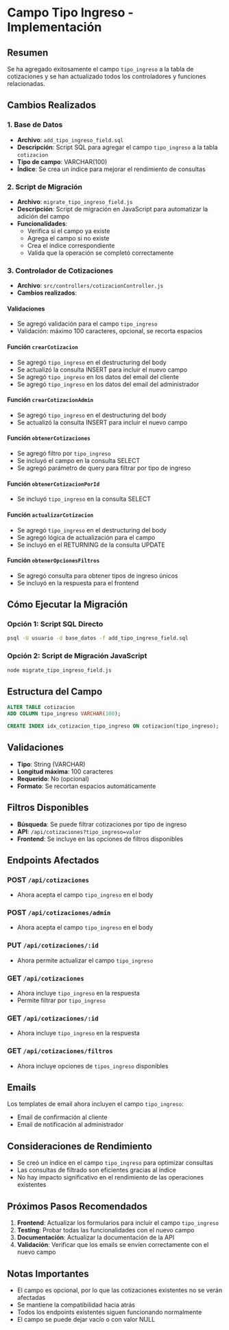 # Campo Tipo Ingreso - Implementación

## Resumen
Se ha agregado exitosamente el campo `tipo_ingreso` a la tabla de cotizaciones y se han actualizado todos los controladores y funciones relacionadas.

## Cambios Realizados

### 1. Base de Datos
- **Archivo**: `add_tipo_ingreso_field.sql`
- **Descripción**: Script SQL para agregar el campo `tipo_ingreso` a la tabla `cotizacion`
- **Tipo de campo**: VARCHAR(100)
- **Índice**: Se crea un índice para mejorar el rendimiento de consultas

### 2. Script de Migración
- **Archivo**: `migrate_tipo_ingreso_field.js`
- **Descripción**: Script de migración en JavaScript para automatizar la adición del campo
- **Funcionalidades**:
  - Verifica si el campo ya existe
  - Agrega el campo si no existe
  - Crea el índice correspondiente
  - Valida que la operación se completó correctamente

### 3. Controlador de Cotizaciones
- **Archivo**: `src/controllers/cotizacionController.js`
- **Cambios realizados**:

#### Validaciones
- Se agregó validación para el campo `tipo_ingreso`
- Validación: máximo 100 caracteres, opcional, se recorta espacios

#### Función `crearCotizacion`
- Se agregó `tipo_ingreso` en el destructuring del body
- Se actualizó la consulta INSERT para incluir el nuevo campo
- Se agregó `tipo_ingreso` en los datos del email del cliente
- Se agregó `tipo_ingreso` en los datos del email del administrador

#### Función `crearCotizacionAdmin`
- Se agregó `tipo_ingreso` en el destructuring del body
- Se actualizó la consulta INSERT para incluir el nuevo campo

#### Función `obtenerCotizaciones`
- Se agregó filtro por `tipo_ingreso`
- Se incluyó el campo en la consulta SELECT
- Se agregó parámetro de query para filtrar por tipo de ingreso

#### Función `obtenerCotizacionPorId`
- Se incluyó `tipo_ingreso` en la consulta SELECT

#### Función `actualizarCotizacion`
- Se agregó `tipo_ingreso` en el destructuring del body
- Se agregó lógica de actualización para el campo
- Se incluyó en el RETURNING de la consulta UPDATE

#### Función `obtenerOpcionesFiltros`
- Se agregó consulta para obtener tipos de ingreso únicos
- Se incluyó en la respuesta para el frontend

## Cómo Ejecutar la Migración

### Opción 1: Script SQL Directo
```bash
psql -U usuario -d base_datos -f add_tipo_ingreso_field.sql
```

### Opción 2: Script de Migración JavaScript
```bash
node migrate_tipo_ingreso_field.js
```

## Estructura del Campo

```sql
ALTER TABLE cotizacion 
ADD COLUMN tipo_ingreso VARCHAR(100);

CREATE INDEX idx_cotizacion_tipo_ingreso ON cotizacion(tipo_ingreso);
```

## Validaciones

- **Tipo**: String (VARCHAR)
- **Longitud máxima**: 100 caracteres
- **Requerido**: No (opcional)
- **Formato**: Se recortan espacios automáticamente

## Filtros Disponibles

- **Búsqueda**: Se puede filtrar cotizaciones por tipo de ingreso
- **API**: `/api/cotizaciones?tipo_ingreso=valor`
- **Frontend**: Se incluye en las opciones de filtros disponibles

## Endpoints Afectados

### POST `/api/cotizaciones`
- Ahora acepta el campo `tipo_ingreso` en el body

### POST `/api/cotizaciones/admin`
- Ahora acepta el campo `tipo_ingreso` en el body

### PUT `/api/cotizaciones/:id`
- Ahora permite actualizar el campo `tipo_ingreso`

### GET `/api/cotizaciones`
- Ahora incluye `tipo_ingreso` en la respuesta
- Permite filtrar por `tipo_ingreso`

### GET `/api/cotizaciones/:id`
- Ahora incluye `tipo_ingreso` en la respuesta

### GET `/api/cotizaciones/filtros`
- Ahora incluye opciones de `tipos_ingreso` disponibles

## Emails

Los templates de email ahora incluyen el campo `tipo_ingreso`:
- Email de confirmación al cliente
- Email de notificación al administrador

## Consideraciones de Rendimiento

- Se creó un índice en el campo `tipo_ingreso` para optimizar consultas
- Las consultas de filtrado son eficientes gracias al índice
- No hay impacto significativo en el rendimiento de las operaciones existentes

## Próximos Pasos Recomendados

1. **Frontend**: Actualizar los formularios para incluir el campo `tipo_ingreso`
2. **Testing**: Probar todas las funcionalidades con el nuevo campo
3. **Documentación**: Actualizar la documentación de la API
4. **Validación**: Verificar que los emails se envíen correctamente con el nuevo campo

## Notas Importantes

- El campo es opcional, por lo que las cotizaciones existentes no se verán afectadas
- Se mantiene la compatibilidad hacia atrás
- Todos los endpoints existentes siguen funcionando normalmente
- El campo se puede dejar vacío o con valor NULL
